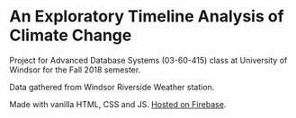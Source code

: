 # An Exploratory Timeline Analysis of Climate Change

Project for Advanced Database Systems (03-60-415) class at University of Windsor for the Fall 2018 semester.

Data gathered from Windsor Riverside Weather station.

Made with vanilla HTML, CSS and JS. [Hosted on Firebase](https://project-2fd6e.firebaseapp.com/).
